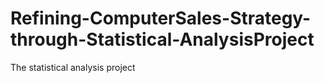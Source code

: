 # Refining-ComputerSales-Strategy-through-Statistical-AnalysisProject
The statistical analysis project
